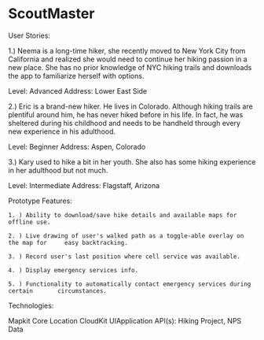 # ScoutMaster

User Stories:

1.)	Neema is a long-time hiker, she recently moved to New York City from California and realized she would need to continue her hiking passion in a new place. She has no prior knowledge of NYC hiking trails and downloads the app to familiarize herself with options.

Level: Advanced
Address: Lower East Side

2.)	Eric is a brand-new hiker. He lives in Colorado. Although hiking trails are plentiful around him, he has never hiked before in his life. In fact, he was sheltered during his childhood and needs to be handheld through every new experience in his adulthood.

Level: Beginner
Address: Aspen, Colorado

3.)	Kary used to hike a bit in her youth. She also has some hiking experience in her adulthood but not much.

Level: Intermediate
Address: Flagstaff, Arizona


Prototype Features:

	1. ) Ability to download/save hike details and available maps for offline use.
	
	2. ) Live drawing of user's walked path as a toggle-able overlay on the map for 	easy backtracking.

	3. ) Record user's last position where cell service was available.

	4. ) Display emergency services info.
	
	5. ) Functionality to automatically contact emergency services during certain 		circumstances.

Technologies:

Mapkit
Core Location
CloudKit
UIApplication
	API(s): Hiking Project, NPS Data
